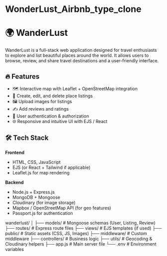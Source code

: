 # WonderLust_Airbnb_type_clone

# 🌍 WanderLust

WanderLust is a full-stack web application designed for travel enthusiasts to explore and list beautiful places around the world. It allows users to browse, review, and share travel destinations and a user-friendly interface.

## 🔥 Features

- 🗺️ Interactive map with Leaflet + OpenStreetMap integration
- 📌 Create, edit, and delete place listings
- 🖼️ Upload images for listings
- ✍️ Add reviews and ratings
- 🔐 User authentication & authorization
- 🌐 Responsive and intuitive UI with EJS / React



## 🛠️ Tech Stack

**Frontend**
- HTML, CSS, JavaScript
- EJS (or React + Tailwind if applicable)
- Leaflet.js for map rendering

**Backend**
- Node.js + Express.js
- MongoDB + Mongoose
- Cloudinary (for image storage)
- Mapbox / OpenStreetMap API (for geo features)
- Passport.js for authentication


wanderlust/
│
├── models/             # Mongoose schemas (User, Listing, Review)
├── routes/             # Express route files
├── views/              # EJS templates (if used)
├── public/             # Static assets (CSS, JS, Images)
├── middleware/         # Custom middleware
├── controllers/        # Business logic
├── utils/              # Geocoding & Cloudinary helpers
├── app.js              # Main server file
└── .env                # Environment variables




